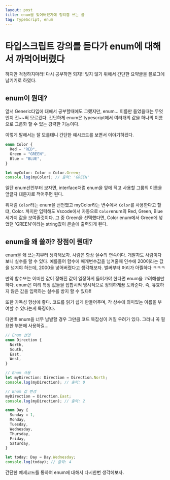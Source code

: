 ```yaml
---
layout: post
title: enum을 잊어버렸기에 정리겸 쓰는 글
tag: TypeScript, enum
---
```


# 타입스크립트 강의를 듣다가 enum에 대해서 까먹어버렸다

하지만 걱정하지마라! 다시 공부하면 되지!!
잊지 않기 위해서 간단한 요약글을 블로그에 남기기로 하였다.

## enum이 뭔데?

앞서 Generic타입에 대해서 공부할때에도 그랬지만, enum... 이름만 들었을때는 무엇인지 전~~혀 모르겠다.
간단하게 enum은 typescript에서 여러개의 값을 하나의 이름으로 그룹화 할 수 있는 강력한 기능이다.

이렇게 말해서는 잘 모를테니 간단한 예시코드를 보면서 이야기하겠다.

```typescript
enum Color {
  Red = "RED",
  Green = "GREEN",
  Blue = "BLUE",
}

let myColor: Color = Color.Green;
console.log(myColor); // 출력: 'GREEN'
```

일단 enum선언부터 보자면, interface처럼 enum을 앞에 적고 사용할 그룹의 이름을 앞글자 대문자로 적어주면 된다.

위처럼 `Color`라는 enum을 선언했고 myColor라는 변수에서 `Color`를 사용한다고 할 떄, Color. 까지만 입력해도 Vscode에서 자동으로 `Color`enum의 Red, Green, Blue 세가지 값을 보여줄것이다.
그 중 Green을 선택했다면, Color enum에서 Green에 넣었던 'GREEN'이라는 string값이 콘솔에 출력되게 된다.

## enum을 왜 쓸까? 장점이 뭔데?

enum을 왜 쓰는지부터 생각해보자.
사람은 항상 실수의 연속이다. 개발자도 사람이다보니 실수를 할 수 있다. 예를들어 함수에 매개변수값을 넘겨줄때 인수에 200이라는 값을 넘겨야 하는데, 2000을 넣어버렸다고 생각해보자. 벌써부터 머리가 아찔하다 ㅋㅋㅋ

만약 함수또는 어떠한 값이 정해진 값이 일정하게 들어가야 한다면 enum을 고려해볼만 하다. enum은 미리 특정 값들을 집합시켜 명시적으로 정의하게끔 도와준다. 즉, 유효하지 않은 값을 입력하는 실수를 방지 할 수 있다!!

또한 가독성 향상에 좋다. 코드를 읽기 쉽게 만들어주며, 각 상수에 의미있는 이름을 부여할 수 있다는게 특징이다.

다만!!! enum을 너무 남발할 경우 그만큼 코드 복잡성이 커질 우려가 있다. 그러니 꼭 필요한 부분에 사용하길...

```typescript
// Enum 선언
enum Direction {
  North,
  South,
  East,
  West,
}

// Enum 사용
let myDirection: Direction = Direction.North;
console.log(myDirection); // 출력: 0

// Enum 값 변경
myDirection = Direction.East;
console.log(myDirection); // 출력: 2
```

```typescript
enum Day {
  Sunday = 1,
  Monday,
  Tuesday,
  Wednesday,
  Thursday,
  Friday,
  Saturday,
}

let today: Day = Day.Wednesday;
console.log(today); // 출력: 4
```

간단한 예제코드를 통하여 enum에 대해서 다시한번 생각헤보자.
